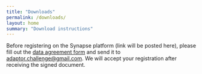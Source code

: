 ```yaml
---
title: "Downloads"
permalink: /downloads/
layout: home
summary: "Download instructions"
---
```


Before registering on the Synapse platform (link will be posted here), please fill out the <a href="/assets/files/Data_Access_Agreement_AdaptOR21.pdf">data agreement form</a> and send it to adaptor.challenge@gmail.com. We will accept your registration after receiving the signed document.
